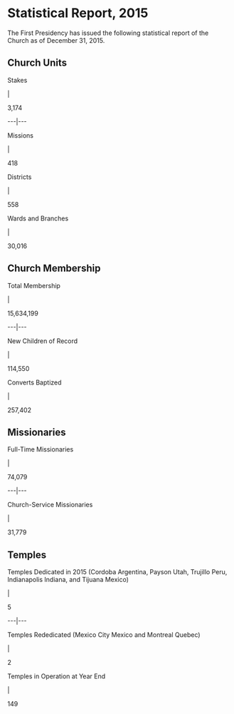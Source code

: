 # Statistical Report, 2015

The First Presidency has issued the following statistical report of the Church
as of December 31, 2015.

## Church Units

Stakes

|

3,174  
  
---|---  
  
Missions

|

418  
  
Districts

|

558  
  
Wards and Branches

|

30,016  
  
## Church Membership

Total Membership

|

15,634,199  
  
---|---  
  
New Children of Record

|

114,550  
  
Converts Baptized

|

257,402  
  
## Missionaries

Full-Time Missionaries

|

74,079  
  
---|---  
  
Church-Service Missionaries

|

31,779  
  
## Temples

Temples Dedicated in 2015 (Cordoba Argentina, Payson Utah, Trujillo Peru,
Indianapolis Indiana, and Tijuana Mexico)

|

5  
  
---|---  
  
Temples Rededicated (Mexico City Mexico and Montreal Quebec)

|

2  
  
Temples in Operation at Year End

|

149

